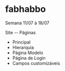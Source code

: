 # fabhabbo
Semana 11/07 à 18/07

Site
-- Páginas
- Principal
- Hierarquia
- Página Modelo
- Página de Login
- Campos customizáveis

